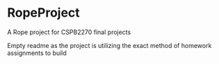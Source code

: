 # RopeProject
A Rope project for CSPB2270 final projects

Empty readme as the project is utilizing the exact method of homework
assignments to build
